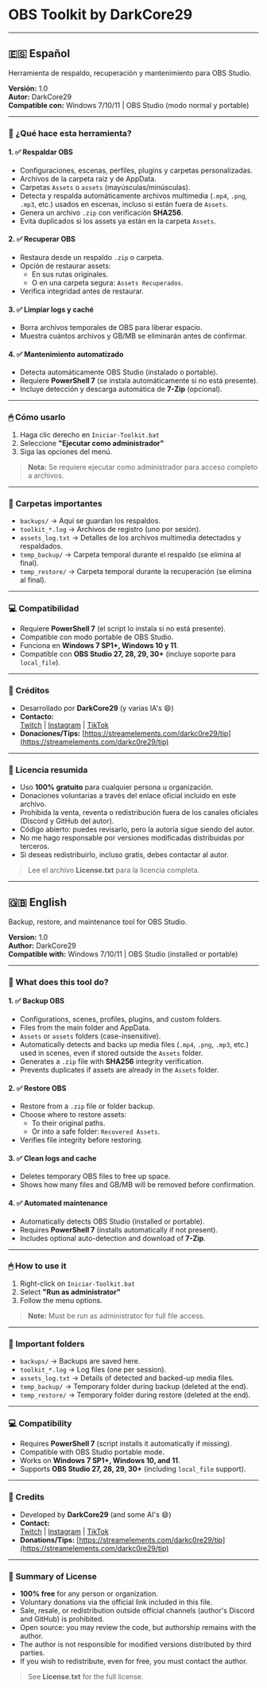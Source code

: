 # OBS Toolkit by DarkCore29

---

## 🇪🇸 Español

Herramienta de respaldo, recuperación y mantenimiento para OBS Studio.

**Versión:** 1.0  
**Autor:** DarkCore29  
**Compatible con:** Windows 7/10/11 | OBS Studio (modo normal y portable)

---

### 📌 ¿Qué hace esta herramienta?

#### 1. ✅ Respaldar OBS
- Configuraciones, escenas, perfiles, plugins y carpetas personalizadas.
- Archivos de la carpeta raíz y de AppData.
- Carpetas `Assets` o `assets` (mayúsculas/minúsculas).
- Detecta y respalda automáticamente archivos multimedia (`.mp4`, `.png`, `.mp3`, etc.) usados en escenas, incluso si están fuera de `Assets`.
- Genera un archivo `.zip` con verificación **SHA256**.
- Evita duplicados si los assets ya están en la carpeta `Assets`.

#### 2. ✅ Recuperar OBS
- Restaura desde un respaldo `.zip` o carpeta.
- Opción de restaurar assets:
  - En sus rutas originales.
  - O en una carpeta segura: `Assets Recuperados`.
- Verifica integridad antes de restaurar.

#### 3. ✅ Limpiar logs y caché
- Borra archivos temporales de OBS para liberar espacio.
- Muestra cuántos archivos y GB/MB se eliminarán antes de confirmar.

#### 4. ✅ Mantenimiento automatizado
- Detecta automáticamente OBS Studio (instalado o portable).
- Requiere **PowerShell 7** (se instala automáticamente si no está presente).
- Incluye detección y descarga automática de **7-Zip** (opcional).

---

### 🖱 Cómo usarlo
1. Haga clic derecho en `Iniciar-Toolkit.bat`
2. Seleccione **"Ejecutar como administrador"**
3. Siga las opciones del menú.

> **Nota:** Se requiere ejecutar como administrador para acceso completo a archivos.

---

### 📂 Carpetas importantes
- `backups/` → Aquí se guardan los respaldos.
- `toolkit_*.log` → Archivos de registro (uno por sesión).
- `assets_log.txt` → Detalles de los archivos multimedia detectados y respaldados.
- `temp_backup/` → Carpeta temporal durante el respaldo (se elimina al final).
- `temp_restore/` → Carpeta temporal durante la recuperación (se elimina al final).

---

### 💻 Compatibilidad
- Requiere **PowerShell 7** (el script lo instala si no está presente).
- Compatible con modo portable de OBS Studio.
- Funciona en **Windows 7 SP1+, Windows 10 y 11**.
- Compatible con **OBS Studio 27, 28, 29, 30+** (incluye soporte para `local_file`).

---

### 🙌 Créditos
- Desarrollado por **DarkCore29** (y varias IA's 😄)  
- **Contacto:**  
  [Twitch](https://www.twitch.tv/darkc0re29) | [Instagram](https://www.instagram.com/darkcore29_) | [TikTok](https://www.tiktok.com/@darkc0re29/)  
- **Donaciones/Tips:** [https://streamelements.com/darkc0re29/tip](https://streamelements.com/darkc0re29/tip)

---

### 📜 Licencia resumida
- Uso **100% gratuito** para cualquier persona u organización.
- Donaciones voluntarias a través del enlace oficial incluido en este archivo.
- Prohibida la venta, reventa o redistribución fuera de los canales oficiales (Discord y GitHub del autor).
- Código abierto: puedes revisarlo, pero la autoría sigue siendo del autor.
- No me hago responsable por versiones modificadas distribuidas por terceros.
- Si deseas redistribuirlo, incluso gratis, debes contactar al autor.

> Lee el archivo **License.txt** para la licencia completa.

---

## 🇬🇧 English

Backup, restore, and maintenance tool for OBS Studio.

**Version:** 1.0  
**Author:** DarkCore29  
**Compatible with:** Windows 7/10/11 | OBS Studio (installed or portable)

---

### 📌 What does this tool do?

#### 1. ✅ Backup OBS
- Configurations, scenes, profiles, plugins, and custom folders.
- Files from the main folder and AppData.
- `Assets` or `assets` folders (case-insensitive).
- Automatically detects and backs up media files (`.mp4`, `.png`, `.mp3`, etc.) used in scenes, even if stored outside the `Assets` folder.
- Generates a `.zip` file with **SHA256** integrity verification.
- Prevents duplicates if assets are already in the `Assets` folder.

#### 2. ✅ Restore OBS
- Restore from a `.zip` file or folder backup.
- Choose where to restore assets:
  - To their original paths.
  - Or into a safe folder: `Recovered Assets`.
- Verifies file integrity before restoring.

#### 3. ✅ Clean logs and cache
- Deletes temporary OBS files to free up space.
- Shows how many files and GB/MB will be removed before confirmation.

#### 4. ✅ Automated maintenance
- Automatically detects OBS Studio (installed or portable).
- Requires **PowerShell 7** (installs automatically if not present).
- Includes optional auto-detection and download of **7-Zip**.

---

### 🖱 How to use it
1. Right-click on `Iniciar-Toolkit.bat`
2. Select **"Run as administrator"**
3. Follow the menu options.

> **Note:** Must be run as administrator for full file access.

---

### 📂 Important folders
- `backups/` → Backups are saved here.
- `toolkit_*.log` → Log files (one per session).
- `assets_log.txt` → Details of detected and backed-up media files.
- `temp_backup/` → Temporary folder during backup (deleted at the end).
- `temp_restore/` → Temporary folder during restore (deleted at the end).

---

### 💻 Compatibility
- Requires **PowerShell 7** (script installs it automatically if missing).
- Compatible with OBS Studio portable mode.
- Works on **Windows 7 SP1+, Windows 10, and 11**.
- Supports **OBS Studio 27, 28, 29, 30+** (including `local_file` support).

---

### 🙌 Credits
- Developed by **DarkCore29** (and some AI's 😄)  
- **Contact:**  
  [Twitch](https://www.twitch.tv/darkc0re29) | [Instagram](https://www.instagram.com/darkcore29_) | [TikTok](https://www.tiktok.com/@darkc0re29/)  
- **Donations/Tips:** [https://streamelements.com/darkc0re29/tip](https://streamelements.com/darkc0re29/tip)

---

### 📜 Summary of License
- **100% free** for any person or organization.
- Voluntary donations via the official link included in this file.
- Sale, resale, or redistribution outside official channels (author's Discord and GitHub) is prohibited.
- Open source: you may review the code, but authorship remains with the author.
- The author is not responsible for modified versions distributed by third parties.
- If you wish to redistribute, even for free, you must contact the author.

> See **License.txt** for the full license.
